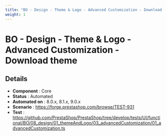 ```yaml
---
title: "BO - Design - Theme & Logo - Advanced Customization - Download theme"
weight: 1
---
```


# BO - Design - Theme & Logo - Advanced Customization - Download theme
## Details
* **Component** : Core
* **Status** : Automated
* **Automated on** : 8.0.x, 8.1.x, 9.0.x
* **Scenario** : https://forge.prestashop.com/browse/TEST-931
* **Test** : https://github.com/PrestaShop/PrestaShop/tree/develop/tests/UI/functional/BO/08_design/01_themeAndLogo/03_advancedCustomization/01_advancedCustomization.ts

